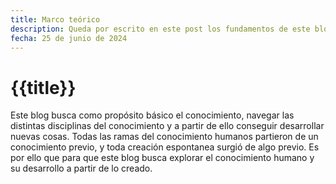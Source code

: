 ```yaml
---
title: Marco teórico 
description: Queda por escrito en este post los fundamentos de este blog, explica el porque existe. 
fecha: 25 de junio de 2024
---
```

# {{title}} 

Este blog busca como propósito básico el conocimiento, navegar las distintas disciplinas del conocimiento y a partir de ello conseguir desarrollar nuevas cosas. 
Todas las ramas del conocimiento humanos partieron de un conocimiento previo, y toda creación espontanea surgió de algo previo. Es por ello que para que este blog busca explorar el conocimiento humano y su desarrollo a partir de lo creado. 